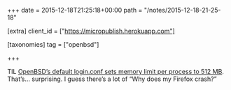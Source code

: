 +++
date = 2015-12-18T21:25:18+00:00
path = "/notes/2015-12-18-21-25-18"

[extra]
client_id = ["https://micropublish.herokuapp.com"]

[taxonomies]
tag = ["openbsd"]

+++

<p>TIL <a href="https://news.ycombinator.com/item?id=10758861">OpenBSD’s default login.conf sets memory limit per process to 512 MB</a>. That’s… surprising. I guess there’s a lot of “Why does my Firefox crash?”</p>